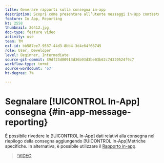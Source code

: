 ```yaml
---
title: Generare rapporti sulla consegna in-app
description: Scopri come presentare all’utente messaggi in-app contestualmente pertinenti in risposta al comportamento in tempo reale di un cliente all’interno dell’app mobile.
feature: In App, Reporting
kt: 2558
thumbnail: 26412.jpg
doc-type: feature video
activity: use
team: TM
exl-id: bb587ee7-9587-44d3-8bb4-3d4e64f66749
role: User, Developer
level: Beginner, Intermediate
source-git-commit: 89df23d00913d36b93d3be03b62c74320524f9c7
workflow-type: tm+mt
source-wordcount: '67'
ht-degree: 7%

---
```


# Segnalare [!UICONTROL In-App] consegna {#in-app-message-reporting}

È possibile rivedere le [!UICONTROL In-App] dati relativi alla consegna nel riepilogo della consegna aggiungendo [!UICONTROL In-App]Metriche specifiche. In alternativa, è possibile utilizzare il [Rapporto in-app](https://experienceleague.adobe.com/docs/campaign-standard/using/reporting/list-of-reports/in-app-report.html?lang=en).

>[!VIDEO](https://video.tv.adobe.com/v/26412?quality=12&learn=on)
